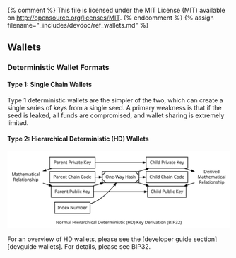 {% comment %}
This file is licensed under the MIT License (MIT) available on
http://opensource.org/licenses/MIT.
{% endcomment %}
{% assign filename="_includes/devdoc/ref_wallets.md" %}

## Wallets 

### Deterministic Wallet Formats
<!-- no subhead-links here -->

#### Type 1: Single Chain Wallets
<!-- no subhead-links here -->

Type 1 deterministic wallets are the simpler of the two, which can
create a single series of keys from a single seed. A primary weakness is
that if the seed is leaked, all funds are compromised, and wallet
sharing is extremely limited.

#### Type 2: Hierarchical Deterministic (HD) Wallets
<!-- no subhead-links here -->

![Overview Of Hierarchical Deterministic Key Derivation](/img/dev/en-hd-overview.svg)

For an overview of HD wallets, please see the [developer guide
section][devguide wallets].  For details, please see BIP32.

